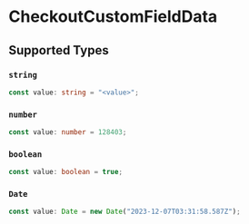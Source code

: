 # CheckoutCustomFieldData


## Supported Types

### `string`

```typescript
const value: string = "<value>";
```

### `number`

```typescript
const value: number = 128403;
```

### `boolean`

```typescript
const value: boolean = true;
```

### `Date`

```typescript
const value: Date = new Date("2023-12-07T03:31:58.587Z");
```

